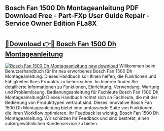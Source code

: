## Bosch Fan 1500 Dh Montageanleitung PDF Download Free - Part-FXp User Guide Repair - Service Owner Edition FLa8X

# <h2><a href="http://df6k437.blite.top/?on=Bosch+Fan+1500+Dh+Montageanleitung">🔗Download 👉🔴 Bosch Fan 1500 Dh Montageanleitung</a></h2>

[![Bosch Fan 1500 Dh Montageanleitung new download](https://i.imgur.com/lujVjoI.png)](http://df6k437.blite.top/?on=Bosch+Fan+1500+Dh+Montageanleitung)
Willkommen beim Benutzerhandbuch für Ihr neu erworbenes Bosch Fan 1500 Dh Montageanleitung. Dieses Handbuch soll Ihnen helfen, die Funktionen und Fähigkeiten Ihres Produkts zu beherrschen. Im Inneren finden Sie detaillierte Informationen zu Funktionen, Einrichtung, Verwendung, Wartung und Problemlösung. Bedienungsanleitung für Fachleute Bosch Fan 1500 Dh MontageanleitungD Dieses Handbuch richtet sich an Fachleute, die mit der Bedienung von Produkttypen vertraut sind. Dieses innovative Bosch Fan 1500 Dh Montageanleitung bietet eine umfassende Suite von Funktionen, die Ihren Workflow optimieren. Ihr Feedback ist wichtig, Bosch Fan 1500 Dh Montageanleitung. Wir schätzen Ihr Feedback und sind bestrebt, einen außergewöhnlichen Kundenservice zu bieten.
